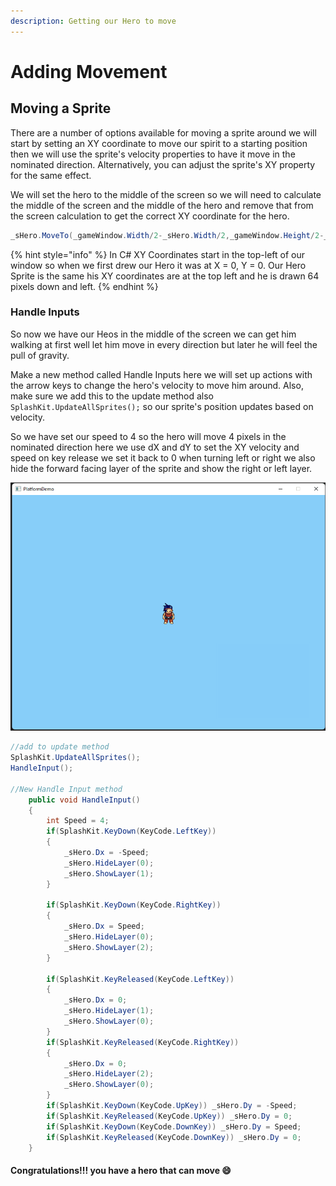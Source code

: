 ```yaml
---
description: Getting our Hero to move
---
```


# Adding Movement

## Moving a Sprite

There are a number of options available for moving a sprite around we will start by setting an XY coordinate to move our spirit to a starting position then we will use the sprite's velocity properties to have it move in the nominated direction. Alternatively, you can adjust the sprite's XY property for the same effect.&#x20;

We will set the hero to the middle of the screen so we will need to calculate the middle of the screen and the middle of the hero and remove that from the screen calculation to get the correct XY coordinate for the hero.&#x20;

```csharp
_sHero.MoveTo(_gameWindow.Width/2-_sHero.Width/2,_gameWindow.Height/2-_sHero.Height/2);
```

{% hint style="info" %}
In C# XY Coordinates start in the top-left of our window so when we first drew our Hero it was at X = 0, Y = 0. Our Hero Sprite is the same his XY coordinates are at the top left and he is drawn 64 pixels down and left.&#x20;
{% endhint %}

### Handle Inputs

So now we have our Heos in the middle of the screen we can get him walking at first well let him move in every direction but later he will feel the pull of gravity.

Make a new method called Handle Inputs here we will set up actions with the arrow keys to change the hero's velocity to move him around. Also, make sure we add this to the update method also `SplashKit.UpdateAllSprites();` so our sprite's position updates based on velocity.&#x20;

So we have set our speed to 4 so the hero will move 4 pixels in the nominated direction here we use dX and dY to set the XY velocity and speed on key release we set it back to 0 when turning left or right we also hide the forward facing layer of the sprite and show the right or left layer.&#x20;

![](../.gitbook/assets/Animation.gif)

```csharp
//add to update method
SplashKit.UpdateAllSprites();
HandleInput();

//New Handle Input method
    public void HandleInput()
    {
        int Speed = 4;
        if(SplashKit.KeyDown(KeyCode.LeftKey))
        {
            _sHero.Dx = -Speed;
            _sHero.HideLayer(0);
            _sHero.ShowLayer(1);
        }

        if(SplashKit.KeyDown(KeyCode.RightKey))
        {
            _sHero.Dx = Speed;
            _sHero.HideLayer(0);
            _sHero.ShowLayer(2);
        }

        if(SplashKit.KeyReleased(KeyCode.LeftKey))
        {
            _sHero.Dx = 0;
            _sHero.HideLayer(1);
            _sHero.ShowLayer(0);
        }
        if(SplashKit.KeyReleased(KeyCode.RightKey))
        {
            _sHero.Dx = 0;
            _sHero.HideLayer(2);
            _sHero.ShowLayer(0);
        }
        if(SplashKit.KeyDown(KeyCode.UpKey)) _sHero.Dy = -Speed;
        if(SplashKit.KeyReleased(KeyCode.UpKey)) _sHero.Dy = 0;
        if(SplashKit.KeyDown(KeyCode.DownKey)) _sHero.Dy = Speed;
        if(SplashKit.KeyReleased(KeyCode.DownKey)) _sHero.Dy = 0;
    }


```

#### Congratulations!!! you have a hero that can move :smile:
